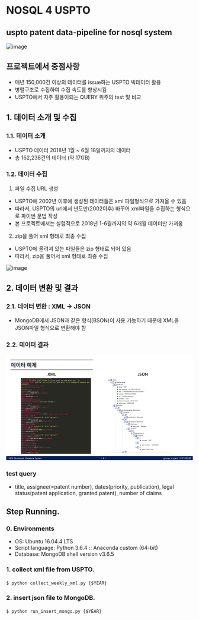 # NOSQL 4 USPTO
uspto patent data-pipeline for nosql system
--------------------------------------------
>
>
![image](https://www.commerce.gov/sites/commerce.gov/files/styles/scale_700w/public/media/images/branding/uspto_seal_full_color.jpg?itok=0CpME9vD)
>
>
## 프로젝트에서 중점사항
>
* 매년 150,000건 이상의 데이터를 issue하는 USPTO 빅데이터 활용
* 병렬구조로 수집하여 수집 속도를 향상시킴
* USPTO에서 자주 활용이되는 QUERY 위주의 test 및 비교
>
>
>
## 1. 데이터 소개 및 수집
>
### 1.1. 데이터 소개
>
- USPTO 데이터 2018년 1월 ~ 6월 18일까지의 데이터
- 총 162,238건의 데이터 (약 17GB)
>
>
### 1.2. 데이터 수집
>
1) 파일 수집 URL 생성
  * USPTO에 2002년 이후에 생성된 데이터들은 xml 파일형식으로 가져올 수 있음
  * 따라서, USPTO의 url에서 년도만(2002이후) 바꾸어 xml파일을 수집하는 형식으로 파이썬 문법 작성
  * 본 프로젝트에서는 실험적으로 2018년 1-6월까지의 약 6개월 데이터만 가져옴
>
>
2) zip을 풀어 xml 형태로 최종 수집
  * USPTO에 올려져 있는 파일들은 zip 형태로 되어 있음
  * 따라서, zip을 풀어서 xml 형태로 최종 수집
>
![image](https://user-images.githubusercontent.com/37169177/41616343-bcfe824e-7438-11e8-9a6a-ae6b8a9d5655.png)
>
>
## 2. 데이터 변환 및 결과
>
### 2.1. 데이터 변환 : XML -> JSON
>
* MongoDB에서 JSON과 같은 형식(BSON)이 사용 가능하기 때문에 XML을 JSON파일 형식으로 변환해야 함
>
>
### 2.2. 데이터 결과
>
![image](./md_img/ex_xml2json.jpeg)
>
>
### test query 
* title, assignee(=patent number), dates(priority, publication), legal status(patent application, granted patent), number of claims
> 
>



## Step Running.
### 0. Environments
- OS: Ubuntu 16.04.4 LTS  
- Script language: Python 3.6.4 :: Anaconda custom (64-bit)  
- Database: MongoDB shell version v3.6.5

### 1. collect xml file from USPTO.
```$ python collect_weekly_xml.py {$YEAR}```

### 2. insert json file to MongoDB.
```$ python run_insert_mongo.py {$YEAR}```


